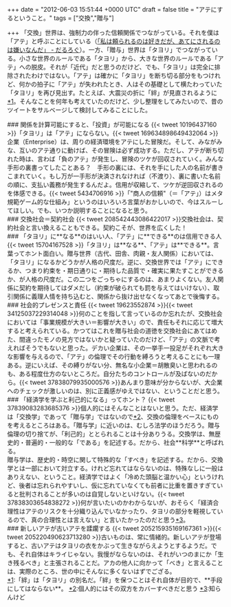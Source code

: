 
+++
date = "2012-06-03 15:51:44 +0000 UTC"
draft = false
title = "アテにするということ。"
tags = ["交換","贈与"]

+++
「交換」世界は、強制力の伴った信頼関係でつながっている。それを僕は「アテ」と呼ぶことにしている（<a href="http://daruyanagi.hatenablog.com/entry/2012/05/18/102103">「私は頼られるのは好きだが、あてにされるのは嫌いなんだ」 - だるろぐ</a>）。一方、「贈与」世界は「タヨリ」でつながっている。小さな世界のルールである「タヨリ」から、大きな世界のルールである「アテ」への脱皮。それが「近代」だと思うのだけど、でも、「タヨリ」は完全に排除されたわけではない。「アテ」は確かに「タヨリ」を断ち切る部分をもつけれど、何かの拍子に「アテ」が失われたとき、人はその基礎として横たわっていた「タヨリ」を再び見出す。たとえば、大震災の折に「絆」が見直されるように<a href="#f1" name="fn1" title="「絆」は「タヨリ」の別名だ。「絆」を保つことはそれ自体が目的で、手段にしてはならない。">*1</a>。そんなことを何年も考えていたのだけど、少し整理をしてみたいので、昔のツイートをサルベージして検討してみることにした。

<div class="section">
    ### 関係を計算可能にすると、「投資」が可能になる
    {{< tweet 10196437160 >}}「タヨリ」は「アテ」にならない。{{< tweet 169634898649432064 >}}企業（Enterprise）は、周りの経済環境をアテにした冒険だ。そして、みながみな、互いのアテ通りに動けば、その冒険は必ず成功する。ただし、アテが断ち切れた時は、言わば「負のアテ」が発生し、冒険のツケが回収されていく。みんな手形の裏書ってしたことある？　手形の裏には、それを手にした人の名前が書きこまれていく。もし万が一手形が決済されなければ（不渡り）、裏に書いた名前の順に、支払い義務が発生するんだよ。信用が収縮して、ツケが逆回収されるのを体感できる。{{< tweet 5434706916 >}}「"商人の信頼"（＝「アテ」）はメタ規範ゲーム的な仕組み」というのはいろいろ言葉がおかしいので、今はスルーしてほしい。でも、いつか説明することになると思う。

</div>
<div class="section">
    ### 交換社会＝契約社会
    {{< tweet 208542443086422017 >}}交換社会は、契約社会と言い換えることもできる。契約こそが、世界を広くした！

</div>
<div class="section">
    ### 「タヨリ」に**なる**のはいい人、「アテ」に**できる**のは信用できる人
    {{< tweet 15704167528 >}}「タヨリ」は**なる**、「アテ」は**できる**。言葉ってホント面白い。贈与世界（古代、田舎、肉親・友人関係）においては、「タヨリ」になるかどうかが人格の尺度だ。逆に、交換世界では「アテ」にできるか、つまり約束を・期日通りに・期待した品質で・確実に果たすことができるか、が人格の尺度だ。この二つをごっちゃにするのは、あまりよくない。友人関係に契約を期待してはダメだし（約束が破られても罰を与えてはいけない）、取引関係に義理人情を持ち込むと、関係から抜け出せなくなってあとで後悔する。

</div>
<div class="section">
    ### 社会的プレゼンスと責任
    {{< tweet 19623552874 >}}{{< tweet 34125037229314048 >}}何のことを指して言っているのか忘れたが、交換社会においては「事業規模が大きい＝影響が大きい」ので、責任もそれに応じて増大すると考えられている。かつてはこれを贈与社会の道徳を交換社会にあてはめた、間違ったモノの見方ではないかと疑っていたのだけど、「アテ」の文脈で考えればそうでもないと思った。デカい企業は、その一挙手一投足がそれぞれ大きな影響を与えるので、「アテ」の倫理でその行動を縛ろうと考えることにも一理ある。逆にいえば、その縛りがない分、無名な小企業＝胡散臭いと思われるのも、ある程度仕方のないところだ。自分たちのコントロールが及ばないのだから。{{< tweet 37838079935000576 >}}あんまり意味が分からないが、大企業へのチェックが激しいのは、別に正義感がゆえではない、ということだと思う。

</div>
<div class="section">
    ### 「経済学を学ぶと利己的になる」ってホント？
    {{< tweet 37839083283685376 >}}個人的にはそんなことはないと思う。ただ、経済学は「交換学」であって「贈与学」ではないので<a href="#f2" name="fn2" title="個人的にはその双方をカバーすべきだと思う">*2</a>、交換の倫理をベースにものを考えるところはある。「贈与学」に近いのは、むしろ法学のほうだろう。贈与倫理の切り捨てが、「利己的」ととられることは十分ありうる。交換学は、無歴史的・普遍的・一般的な「である」を記述する。だから、社会**科学**と呼ばれる。<br/>
贈与学は、歴史的・時空に関して特殊的な「すべき」を記述する。だから、交換学とは一部において対立する。けれど忘れてはならないのは、特殊なしに一般はありえない、ということ。経済学ではよく「冷めた頭脳と温かい心」というけれど、後者は忘れられやすいし、仮に忘れていなくても前者に比重を置きすぎていると批判されることが多いのは自覚しないといけない。{{< tweet 37838303654838272 >}}何が言いたいのかわからないが、おそらく「経済合理性はアテのリスクを十分織り込んでいなかったり、タヨリの部分を軽視しているので、真の合理性とは言えない」と言いたかったのだと思う<a href="#f3" name="fn3" title="知らんけど">*3</a>。

</div>
<div class="section">
    ### 新しいアテが古いアテを蹂躙する
    {{< tweet 205215935169167361 >}}{{< tweet 205220490623713280 >}}古いものは、常に情緒的。新しいアテが登場すると、古いアテはタヨリの衣をかぶって生きながらえようとするようだ。でも、それ自体はキライじゃない。我慢がならないのは、それがいつのまにか「生き残るべき」と主張されることだ。アカの他人に向かって「べき」と言えることは、実際のところ、世の中にそんなに多くないはずでござる。

</div><div class="footnote">
<a href="#fn1" name="f1" class="footnote-number">*1</a><span class="footnote-delimiter">:</span><span class="footnote-text">「絆」は「タヨリ」の別名だ。「絆」を保つことはそれ自体が目的で、**手段にしてはならない**。</span>
<a href="#fn2" name="f2" class="footnote-number">*2</a><span class="footnote-delimiter">:</span><span class="footnote-text">個人的にはその双方をカバーすべきだと思う</span>
<a href="#fn3" name="f3" class="footnote-number">*3</a><span class="footnote-delimiter">:</span><span class="footnote-text">知らんけど</span>
</div>

